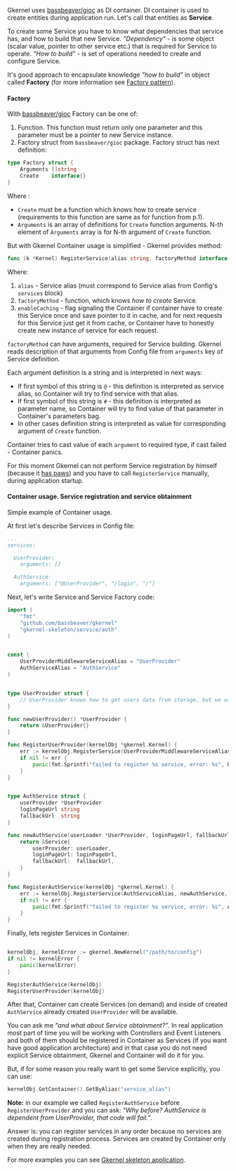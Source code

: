 Gkernel uses [bassbeaver/gioc](https://github.com/bassbeaver/gioc) as DI container. 
DI container is used to create entities during application run.
Let's call that entities as **Service**. 

To create some Service you have to know what dependencies that service has, and how to build that new Service.
*"Dependency"* - is some object (scalar value, pointer to other service etc.) that is required for Service to operate.
*"How to build"* - is set of operations needed to create and configure Service.

It's good approach to encapsulate knowledge *"how to build"* in object called **Factory** 
(for more information see [Factory pattern](https://en.wikipedia.org/wiki/Factory_method_pattern)). 
 

#### Factory

With [bassbeaver/gioc](https://github.com/bassbeaver/gioc) Factory can be one of:

1. Function. This function must return only one parameter and this parameter must be a pointer to new Service instance.
2. Factory struct from `bassbeaver/gioc` package.
Factory struct has next definition: 
```go
type Factory struct {
    Arguments []string
    Create    interface{}
}
```  

Where :

* `Create` must be a function which knows how to create service (requirements to this function are same as for function from p.1).
* `Arguments` is an array of definitions for `Create` function arguments. N-th element of `Arguments` array is for N-th argument of `Create` function.

But with Gkernel Container usage is simplified - Gkernel provides method: 
```go
func (k *Kernel) RegisterService(alias string, factoryMethod interface{}, enableCaching bool) error
``` 
Where:

1. `alias` - Service alias (must correspond to Service alias from Config's `services` block)
2. `factoryMethod` - function, which knows *how to create* Service. 
3. `enableCaching` - flag signaling the Container if container have to create this Service once and save pointer to it in cache,
and for next requests for this Service just get it from cache, or Container have to honestly create new instance of service for each request. 

`factoryMethod` can have arguments, required for Service building. Gkernel reads description of that arguments from Config file
from `arguments` key of Service definition.

Each argument definition is a string and is interpreted in next ways:

* If first symbol of this string is `@` - this definition is interpreted as service alias, so Container will
try to find service with that alias.
* If first symbol of this string is `#` - this definition is interpreted as parameter name, so Container will
  try to find value of that parameter in Container's parameters bag.
* In other cases definition string is interpreted as value for corresponding argument of `Create` function.

Container tries to cast value of each `argument` to required type, if cast failed - Container panics.

For this moment Gkernel can not perform Service registration by himself (because it [has paws](http://memesmix.net/media/created/s3uwfl.jpg)) 
and you have to call `RegisterService` manually, during application startup.


#### Container usage. Service registration and service obtainment

Simple example of Container usage.

At first let's describe Services in Config file: 
```yaml
...
services:

  UserProvider:
    arguments: []

  AuthService:
    arguments: ["@UserProvider", "/login", "/"]
```

Next, let's write Service and Service Factory code: 
```go
import (
	"fmt"
	"github.com/bassbeaver/gkernel"
	"gkernel-skeleton/service/auth"
)


const (
	UserProviderMiddlewareServiceAlias = "UserProvider"
	AuthServiceAlias = "AuthService"
)


type UserProvider struct {
	// UserProvider knows how to get users data from storage, but we will omit that functionality here
}

func newUserProvider() *UserProvider {
	return &UserProvider{}
}

func RegisterUserProvider(kernelObj *gkernel.Kernel) {
	err := kernelObj.RegisterService(UserProviderMiddlewareServiceAlias, newUserProvider, true)
	if nil != err {
		panic(fmt.Sprintf("failed to register %s service, error: %s", UserProviderMiddlewareServiceAlias, err.Error()))
	}
}


type AuthService struct {
	userProvider *UserProvider
	loginPageUrl string
	fallbackUrl  string
}

func newAuthService(userLoader *UserProvider, loginPageUrl, fallbackUrl string) *AuthService {
	return &Service{
		userProvider: userLoader,
		loginPageUrl: loginPageUrl,
		fallbackUrl:  fallbackUrl,
	}
}

func RegisterAuthService(kernelObj *gkernel.Kernel) {
	err := kernelObj.RegisterService(AuthServiceAlias, newAuthService, true)
	if nil != err {
		panic(fmt.Sprintf("failed to register %s service, error: %s", AuthServiceAlias, err.Error()))
	}
}
```

Finally, lets register Services in Container:
```go

kernelObj, kernelError := gkernel.NewKernel("/path/to/config")
if nil != kernelError {
    panic(kernelError)
}

RegisterAuthService(kernelObj)
RegisterUserProvider(kernelObj)
```

After that, Container can create Services (on demand) and inside of created `AuthService` already created `UserProvider` will be available.

You can ask me *"and what about Service obtainment?"*. In real application most part of time you will be working with
Controllers and Event Listeners and both of them should be registered in Container as Services (if you want have good application architecture)
and in that case you do not need explicit Service obtainment, Gkernel and Container will do it for you.

But, if for some reason you really want to get some Service explicitly, you can use: 
```go
kernelObj.GetContainer().GetByAlias("service_alias")
```

**Note:** in our example we called `RegisterAuthService` before `RegisterUserProvider` and you can ask: 
*"Why before? AuthService is dependent from UserProvider, that code will fail."*. 

Answer is: you can register services in any order
because no services are created during registration process. Services are created by Container only when they are really needed.


For more examples you can see [Gkernel skeleton application](https://github.com/bassbeaver/gkernel-skeleton/blob/master/main.go#L63).
